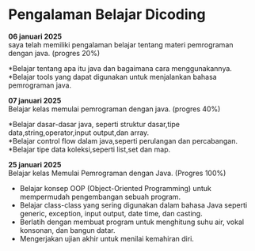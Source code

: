 # Pengalaman Belajar Dicoding

 **06 januari 2025**<br>
saya telah memiliki pengalaman belajar tentang materi pemrograman dengan java. (progres 20%)<br>

*Belajar tentang apa itu java dan bagaimana cara menggunakannya.<br>
*Belajar tools yang dapat digunakan untuk menjalankan bahasa pemrograman java.<br>

**07 januari 2025**<br>
Belajar kelas memulai pemrograman dengan java. (progres 40%)<br>

*Belajar dasar-dasar java, seperti struktur dasar,tipe data,string,operator,input output,dan array.<br>
*Belajar control flow dalam java,seperti perulangan dan percabangan.<br>
*Belajar tipe data koleksi,seperti list,set dan map.<br>

**25 januari 2025**<br>
Belajar kelas Memulai Pemrograman dengan Java. (Progres 100%)

* Belajar konsep OOP (Object-Oriented Programming) untuk mempermudah pengembangan sebuah program.
* Belajar class-class yang sering digunakan dalam bahasa Java seperti generic, exception, input output, date time, dan casting.
* Berlatih dengan membuat program untuk menghitung suhu air, vokal konsonan, dan bangun datar.
* Mengerjakan ujian akhir untuk menilai kemahiran diri.

